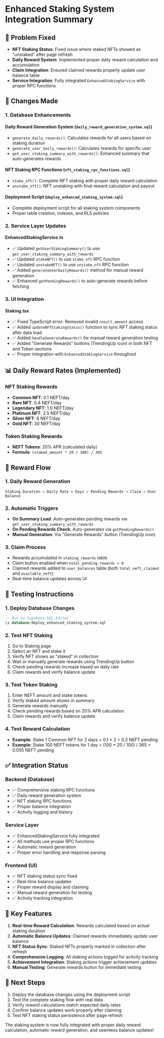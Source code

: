 # Enhanced Staking System Integration Summary

## 🎯 Problem Fixed
- **NFT Staking Status**: Fixed issue where staked NFTs showed as "unstaked" after page refresh
- **Daily Reward System**: Implemented proper daily reward calculation and accumulation
- **Claim Integration**: Ensured claimed rewards properly update user balance table
- **Service Integration**: Fully integrated `EnhancedStakingService` with proper RPC functions

## 🔧 Changes Made

### 1. Database Enhancements

#### **Daily Reward Generation System** (`daily_reward_generation_system.sql`)
- `generate_daily_rewards()`: Calculates rewards for all users based on staking duration
- `generate_user_daily_rewards()`: Calculates rewards for specific user
- `get_user_staking_summary_with_rewards()`: Enhanced summary that auto-generates rewards

#### **NFT Staking RPC Functions** (`nft_staking_rpc_functions.sql`)
- `stake_nft()`: Complete NFT staking with proper daily reward calculation
- `unstake_nft()`: NFT unstaking with final reward calculation and payout

#### **Deployment Script** (`deploy_enhanced_staking_system.sql`)
- Complete deployment script for all staking system components
- Proper table creation, indexes, and RLS policies

### 2. Service Layer Updates

#### **EnhancedStakingService.ts**
- ✅ Updated `getUserStakingSummary()` to use `get_user_staking_summary_with_rewards`
- ✅ Updated `stakeNFT()` to use `stake_nft` RPC function
- ✅ Updated `unstakeNFT()` to use `unstake_nft` RPC function
- ✅ Added `generateUserDailyRewards()` method for manual reward generation
- ✅ Enhanced `getPendingRewards()` to auto-generate rewards before fetching

### 3. UI Integration

#### **Staking.tsx**
- ✅ Fixed TypeScript error: Removed invalid `result.amount` access
- ✅ Added `updateNFTStakingStatus()` function to sync NFT staking status after data load
- ✅ Added `handleGenerateRewards()` for manual reward generation testing
- ✅ Added "Generate Rewards" buttons (TrendingUp icon) in both NFT and Token sections
- ✅ Proper integration with `EnhancedStakingService` throughout

## 📊 Daily Reward Rates (Implemented)

### NFT Staking Rewards
- **Common NFT**: 0.1 NEFT/day
- **Rare NFT**: 0.4 NEFT/day  
- **Legendary NFT**: 1.0 NEFT/day
- **Platinum NFT**: 2.5 NEFT/day
- **Silver NFT**: 8 NEFT/day
- **Gold NFT**: 30 NEFT/day

### Token Staking Rewards
- **NEFT Tokens**: 20% APR (calculated daily)
- **Formula**: `(staked_amount * 20 / 100) / 365`

## 🔄 Reward Flow

### 1. Daily Reward Generation
```
Staking Duration → Daily Rate × Days → Pending Rewards → Claim → User Balance
```

### 2. Automatic Triggers
- **On Summary Load**: Auto-generates pending rewards via `get_user_staking_summary_with_rewards`
- **On Pending Rewards Check**: Auto-generates via `getPendingRewards()`
- **Manual Generation**: Via "Generate Rewards" button (TrendingUp icon)

### 3. Claim Process
- Rewards accumulated in `staking_rewards` table
- Claim button enabled when `total_pending_rewards > 0`
- Claimed rewards added to `user_balances` table (both `total_neft_claimed` and `available_neft`)
- Real-time balance updates across UI

## 🧪 Testing Instructions

### 1. Deploy Database Changes
```sql
-- Run in Supabase SQL Editor
\i database/deploy_enhanced_staking_system.sql
```

### 2. Test NFT Staking
1. Go to Staking page
2. Select an NFT and stake it
3. Verify NFT shows as "staked" in collection
4. Wait or manually generate rewards using TrendingUp button
5. Check pending rewards increase based on daily rate
6. Claim rewards and verify balance update

### 3. Test Token Staking
1. Enter NEFT amount and stake tokens
2. Verify staked amount shows in summary
3. Generate rewards manually
4. Check pending rewards based on 20% APR calculation
5. Claim rewards and verify balance update

### 4. Test Reward Calculation
- **Example**: Stake 1 Common NFT for 2 days = 0.1 × 2 = 0.2 NEFT pending
- **Example**: Stake 100 NEFT tokens for 1 day = (100 × 20 / 100) / 365 = 0.055 NEFT pending

## ✅ Integration Status

### Backend (Database)
- ✅ Comprehensive staking RPC functions
- ✅ Daily reward generation system
- ✅ NFT staking RPC functions
- ✅ Proper balance integration
- ✅ Activity logging and history

### Service Layer
- ✅ EnhancedStakingService fully integrated
- ✅ All methods use proper RPC functions
- ✅ Automatic reward generation
- ✅ Proper error handling and response parsing

### Frontend (UI)
- ✅ NFT staking status sync fixed
- ✅ Real-time balance updates
- ✅ Proper reward display and claiming
- ✅ Manual reward generation for testing
- ✅ Activity tracking integration

## 🎯 Key Features

1. **Real-time Reward Calculation**: Rewards calculated based on actual staking duration
2. **Automatic Balance Updates**: Claimed rewards immediately update user balance
3. **NFT Status Sync**: Staked NFTs properly marked in collection after refresh
4. **Comprehensive Logging**: All staking actions logged for activity tracking
5. **Achievement Integration**: Staking actions trigger achievement updates
6. **Manual Testing**: Generate rewards button for immediate testing

## 🚀 Next Steps

1. Deploy the database changes using the deployment script
2. Test the complete staking flow with real data
3. Verify reward calculations match expected daily rates
4. Confirm balance updates work properly after claiming
5. Test NFT staking status persistence after page refresh

The staking system is now fully integrated with proper daily reward calculation, automatic reward generation, and seamless balance updates!
